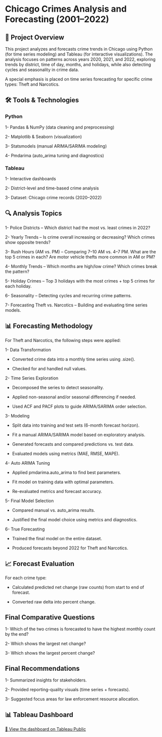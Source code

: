 # Chicago Crimes Analysis and Forecasting (2001–2022)
## 📌 Project Overview

This project analyzes and forecasts crime trends in Chicago using Python (for time series modeling) and Tableau (for interactive visualizations). The analysis focuses on patterns across years 2020, 2021, and 2022, exploring trends by district, time of day, months, and holidays, while also detecting cycles and seasonality in crime data.

A special emphasis is placed on time series forecasting for specific crime types: Theft and Narcotics.

## 🛠️ Tools & Technologies

### Python

1- Pandas & NumPy (data cleaning and preprocessing)

2- Matplotlib & Seaborn (visualization)

3- Statsmodels (manual ARIMA/SARIMA modeling)

4- Pmdarima (auto_arima tuning and diagnostics)

### Tableau

1- Interactive dashboards

2- District-level and time-based crime analysis

3- Dataset: Chicago crime records (2020–2022)

## 🔍 Analysis Topics

1- Police Districts – Which district had the most vs. least crimes in 2022?

2- Yearly Trends – Is crime overall increasing or decreasing? Which crimes show opposite trends?

3- Rush Hours (AM vs. PM) – Comparing 7–10 AM vs. 4–7 PM. What are the top 5 crimes in each? Are motor vehicle thefts more common in AM or PM?

4- Monthly Trends – Which months are high/low crime? Which crimes break the pattern?

5- Holiday Crimes – Top 3 holidays with the most crimes + top 5 crimes for each holiday.

6- Seasonality – Detecting cycles and recurring crime patterns.

7- Forecasting Theft vs. Narcotics – Building and evaluating time series models.

## 📊 Forecasting Methodology

 For Theft and Narcotics, the following steps were applied:

 1- Data Transformation

   - Converted crime data into a monthly time series using .size().

   - Checked for and handled null values.

  2- Time Series Exploration

   - Decomposed the series to detect seasonality.

  -  Applied non-seasonal and/or seasonal differencing if needed.

  - Used ACF and PACF plots to guide ARIMA/SARIMA order selection.

3- Modeling

 - Split data into training and test sets (6-month forecast horizon).
 
 - Fit a manual ARIMA/SARIMA model based on exploratory analysis.

 - Generated forecasts and compared predictions vs. test data.

 - Evaluated models using metrics (MAE, RMSE, MAPE).

4- Auto ARIMA Tuning

 - Applied pmdarima.auto_arima to find best parameters.

 - Fit model on training data with optimal parameters.

 - Re-evaluated metrics and forecast accuracy.

5- Final Model Selection

 - Compared manual vs. auto_arima results.

 - Justified the final model choice using metrics and diagnostics.

6- True Forecasting

 - Trained the final model on the entire dataset.

 - Produced forecasts beyond 2022 for Theft and Narcotics.

## 📈 Forecast Evaluation

For each crime type:

 - Calculated predicted net change (raw counts) from start to end of forecast.

 - Converted raw delta into percent change.

## Final Comparative Questions

1- Which of the two crimes is forecasted to have the highest monthly count by the end?

2- Which shows the largest net change?

3- Which shows the largest percent change?

## Final Recommendations

 1- Summarized insights for stakeholders.

2- Provided reporting-quality visuals (time series + forecasts).

3- Suggested focus areas for law enforcement resource allocation.
## 📊 Tableau Dashboard

[🔗 View the dashboard on Tableau Public](https://public.tableau.com/app/profile/dina.almasri/viz/Chichagocrimes/Dashboard1?publish=yes)



